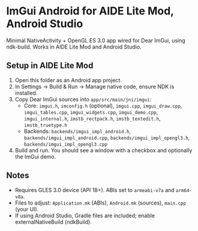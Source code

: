 # ImGui Android for AIDE Lite Mod, Android Studio

Minimal NativeActivity + OpenGL ES 3.0 app wired for Dear ImGui, using ndk-build. Works in AIDE Lite Mod and Android Studio.

## Setup in AIDE Lite Mod

1. Open this folder as an Android app project.
2. In Settings → Build & Run → Manage native code, ensure NDK is installed.
3. Copy Dear ImGui sources into `app/src/main/jni/imgui`:
   - Core: `imgui.h`, `imconfig.h` (optional), `imgui.cpp`, `imgui_draw.cpp`, `imgui_tables.cpp`, `imgui_widgets.cpp`, `imgui_demo.cpp`, `imgui_internal.h`, `imstb_rectpack.h`, `imstb_textedit.h`, `imstb_truetype.h`
   - Backends: `backends/imgui_impl_android.h`, `backends/imgui_impl_android.cpp`, `backends/imgui_impl_opengl3.h`, `backends/imgui_impl_opengl3.cpp`
4. Build and run. You should see a window with a checkbox and optionally the ImGui demo.

## Notes
- Requires GLES 3.0 device (API 18+). ABIs set to `armeabi-v7a` and `arm64-v8a`.
- Files to adjust: `Application.mk` (ABIs), `Android.mk` (sources), `main.cpp` (your UI).
- If using Android Studio, Gradle files are included; enable externalNativeBuild (ndkBuild).

